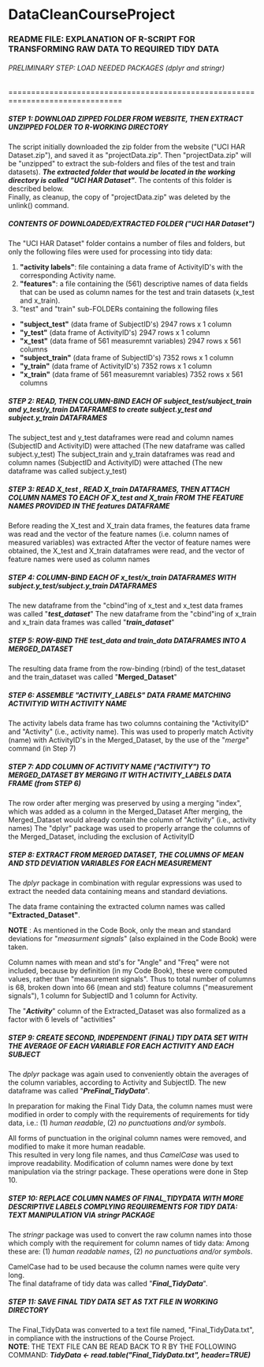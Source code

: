 DataCleanCourseProject
===========================
### **README FILE**: EXPLANATION OF R-SCRIPT FOR TRANSFORMING RAW DATA TO REQUIRED TIDY DATA

###### PRELIMINARY STEP: LOAD NEEDED PACKAGES (dplyr and stringr)

===============================================================================

##### STEP 1: DOWNLOAD ZIPPED FOLDER FROM WEBSITE, THEN EXTRACT UNZIPPED FOLDER TO R-WORKING DIRECTORY
The script initially downloaded the zip folder from the website ("UCI HAR Dataset.zip"), and saved it as "projectData.zip".  Then "projectData.zip" will be "unzipped" to extract the sub-folders and files of the test and train datasets).  ***The extracted folder that would be located in the working directory is called "UCI HAR Dataset"***.  The contents of this folder is described below.  
Finally, as cleanup, the copy of "projectData.zip" was deleted by the unlink() command.   
##### CONTENTS OF DOWNLOADED/EXTRACTED FOLDER ("UCI HAR Dataset")
The "UCI HAR Dataset" folder contains a number of files and folders, but only the following files were used for processing into tidy data:  
1. **"activity labels"**: file containing a data frame of ActivityID's with the corresponding Activity name.  
2. **"features"**:  a file containing the (561) descriptive names of data fields that can be used as column names for the test and train datasets (x\_test and x\_train).  
3. "test" and "train" sub-FOLDERs containing the following files  
  * **"subject_test"** 	(data frame of SubjectID's) 2947 rows x 1 column  
  * **"y_test"**		(data frame of ActivityID's) 	2947 rows x 1 column  
  * **"x_test"**		(data frame of 561 measuremnt variables) 2947 rows x 561 columns  
  * **"subject_train"** 	(data frame of SubjectID's) 7352 rows x 1 column  
  * **"y_train"**		(data frame of ActivityID's) 	7352 rows x 1 column  
  * **"x_train"**		(data frame of 561 measuremnt variables) 	7352 rows x 561 columns  

##### STEP 2: READ, THEN COLUMN-BIND EACH OF subject\_test/subject\_train and y\_test/y\_train DATAFRAMES to create subject.y_test and subject.y_train DATAFRAMES
The subject\_test and y\_test dataframes were read and column names (SubjectID and ActivityID) were attached
(The new dataframe was called subject.y\_test) 
The subject\_train and y\_train dataframes was read and column names (SubjectID and ActivityID) were attached
(The new dataframe was called subject.y\_test)

##### STEP 3:  READ X\_test , READ X\_train DATAFRAMES, THEN ATTACH COLUMN NAMES TO EACH OF X\_test and X\_train FROM THE FEATURE NAMES PROVIDED IN THE features DATAFRAME
Before reading the X\_test and X\_train data frames, the features data frame was read and the vector of the feature names (i.e. column names of measured variables) was extracted
After the vector of feature names were obtained, the X\_test and X\_train dataframes were read, and the vector of feature names were used as column names

##### STEP 4:  COLUMN-BIND EACH OF  x\_test/x\_train DATAFRAMES WITH subject.y\_test/subject.y\_train DATAFRAMES
The new dataframe from the "cbind"ing of x\_test and x\_test data frames was called "***test\_dataset***"
The new dataframe from the "cbind"ing of x\_train and x\_train data frames was called "***train_dataset***"

##### STEP 5:  ROW-BIND THE test_data and train_data DATAFRAMES INTO A MERGED_DATASET
The resulting data frame from the row-binding (rbind) of the test_dataset and the train_dataset was called "**Merged_Dataset**"

##### STEP 6:  ASSEMBLE "ACTIVITY_LABELS" DATA FRAME MATCHING ACTIVITYID WITH ACTIVITY NAME
The activity labels data frame has two columns containing the "ActivityID" and "Activity" (i.e., activity name).
This was used to properly match Activity (name) with ActivityID's in the Merged_Dataset, by the use of the "*merge*" command (in Step 7)

##### STEP 7:  ADD COLUMN OF ACTIVITY NAME ("ACTIVITY") TO MERGED_DATASET BY MERGING IT WITH ACTIVITY_LABELS DATA FRAME (from STEP 6)
The row order after merging was preserved by using a merging "index", which was added as a column in the Merged_Dataset
After merging, the Merged_Dataset would already contain the column of "Activity" (i.e., activity names)
The "dplyr" package was used to properly arrange the columns of the Merged_Dataset, including the exclusion of ActivityID

##### STEP 8:  EXTRACT FROM MERGED DATASET, THE COLUMNS OF MEAN AND STD DEVIATION VARIABLES FOR EACH MEASUREMENT 

The *dplyr* package in combination with regular expressions was used to extract the needed data containing means and standard deviations.

The data frame containing the extracted column names was called **"Extracted\_Dataset"**.  


**NOTE** :  As mentioned in the Code Book, only the mean and standard deviations for "*measurment signals*" (also explained in the Code Book)
were taken.   

Column names with mean and std's for "Angle" and "Freq" were not included, because by definition (in my Code Book), these were computed values, 
rather than "measurement signals".
Thus to total number of columns is 68, broken down into 66 (mean and std) feature columns ("measurement signals"), 1 column for SubjectID and 1 column
for Activity.  


The "***Activity***" column of the Extracted_Dataset was also formalized as a factor with 6 levels of "activities"

##### STEP 9:  CREATE SECOND, INDEPENDENT (FINAL) TIDY DATA SET WITH THE AVERAGE OF EACH VARIABLE FOR EACH ACTIVITY AND EACH SUBJECT
The *dplyr* package was again used to conveniently obtain the averages of the column variables, according to Activity and SubjectID.  The new dataframe was called "***PreFinal_TidyData***".  

In preparation for making the Final Tidy Data, the column names must were modified in order to comply with the requirements of
requirements for tidy data, i.e.: (1) *human readable*, (2) *no punctuations and/or symbols*.   

All forms of punctuation in the original column names were removed, and modified to make it more human readable.  
This resulted in very long file names, and thus *CamelCase* was used to improve readability.  Modification of column names were done by text manipulation via the stringr package.  These operations were done in Step 10.

##### STEP 10: REPLACE COLUMN NAMES OF FINAL_TIDYDATA WITH MORE DESCRIPTIVE LABELS COMPLYING REQUIREMENTS FOR TIDY DATA:  TEXT MANIPULATION VIA stringr PACKAGE 

The *stringr* package was used to convert the raw column names into those which comply with the requirement for column names of tidy data:
Among these are: (1) *human readable names*, (2) *no punctuations and/or symbols*.

CamelCase had to be used because the column names were quite very long.   
The final dataframe of tidy data was called "***Final_TidyData***".

##### STEP 11: SAVE FINAL TIDY DATA SET AS TXT FILE IN WORKING DIRECTORY

The Final_TidyData was converted to a text file named, "Final_TidyData.txt", in compliance with the instructions of the Course Project.   
**NOTE**:  THE TEXT FILE CAN BE READ BACK TO R BY THE FOLLOWING COMMAND:  ***TidyData <- read.table("Final_TidyData.txt", header=TRUE)***
